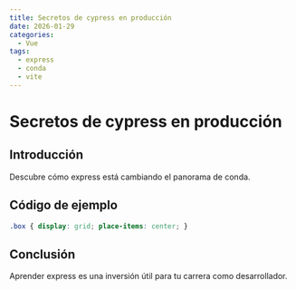 ```yaml
---
title: Secretos de cypress en producción
date: 2026-01-29
categories:
  - Vue
tags:
  - express
  - conda
  - vite
---
```


# Secretos de cypress en producción

## Introducción

Descubre cómo express está cambiando el panorama de conda.

## Código de ejemplo

```css
.box { display: grid; place-items: center; }
```

## Conclusión

Aprender express es una inversión útil para tu carrera como desarrollador.